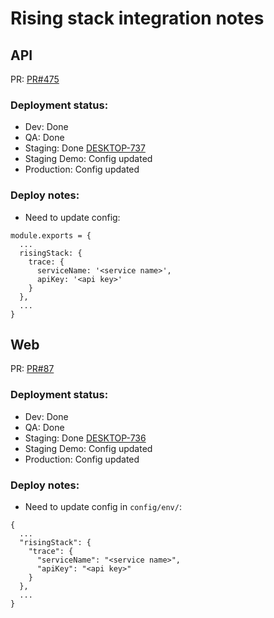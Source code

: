 # Rising stack integration notes
## API
PR: [PR#475](https://github.com/dropininc/dropin-api-v2/pull/475)

### Deployment status:
- Dev: Done
- QA: Done
- Staging: Done [DESKTOP-737](https://dropin.atlassian.net/browse/DESKTOP-737)
- Staging Demo: Config updated
- Production: Config updated

### Deploy notes:
- Need to update config:
```
module.exports = {
  ...
  risingStack: {
    trace: {
      serviceName: '<service name>',
      apiKey: '<api key>'
    }
  },
  ...
}
```
## Web
PR: [PR#87](https://github.com/dropininc/dropin-web-v2/pull/87)

### Deployment status:
- Dev: Done
- QA: Done
- Staging: Done [DESKTOP-736](https://dropin.atlassian.net/browse/DESKTOP-736)
- Staging Demo: Config updated
- Production: Config updated

### Deploy notes:
- Need to update config in `config/env/`:
```
{
  ...
  "risingStack": {
    "trace": {
      "serviceName": "<service name>",
      "apiKey": "<api key>"
    }
  },
  ...
}
```
